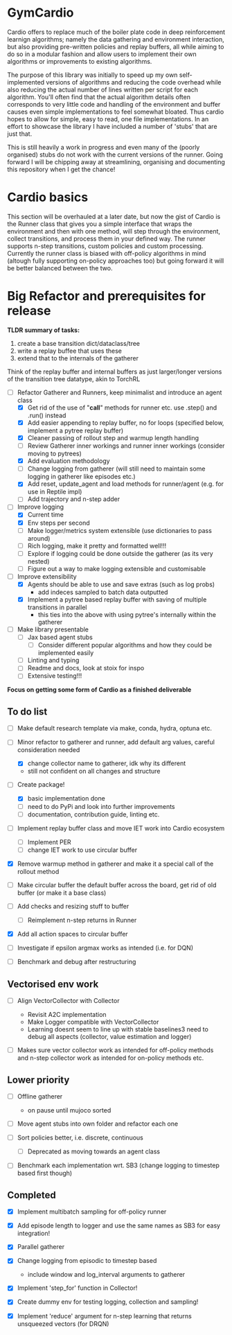 # GymCardio
Cardio offers to replace much of the boiler plate code in deep reinforcement learnign algorithms; namely the data gathering and environment interaction, but also providing pre-written policies and replay buffers, all while aiming to do so in a modular fashion and allow users to implement their own algorithms or improvements to existing algorithms.

The purpose of this library was initially to speed up my own self-implemented versions of algorithms and reducing the code overhead while also reducing the actual number of lines written per script for each algorithm. You'll often find that the actual algorithm details often corresponds to very little code and handling of the environment and buffer causes even simple implementations to feel somewhat bloated. Thus cardio hopes to allow for simple, easy to read, one file implementations. In an effort to showcase the library I have included a number of 'stubs' that are just that.

This is still heavily a work in progress and even many of the (poorly organised) stubs do not work with the current versions of the runner. Going forward I will be chipping away at streamlining, organising and documenting this repository when I get the chance!

# Cardio basics
This section will be overhauled at a later date, but now the gist of Cardio is the Runner class that gives you a simple interface that wraps the environment and then with one method, will step through the environment, collect transitions, and process them in your defined way. The runner supports n-step transitions, custom policies and custom processing. Currently the runner class is biased with off-policy algorithms in mind (altough fully supporting on-policy approaches too) but going forward it will be better balanced between the two.

# Big Refactor and prerequisites for release

__TLDR summary of tasks:__
1. create a base transition dict/dataclass/tree
2. write a replay buffee that uses these
3. extend that to the internals of the gatherer

Think of the replay buffer and internal buffers as just larger/longer versions of the transition tree datatype, akin to TorchRL

* [ ] Refactor Gatherer and Runners, keep minimalist and introduce an agent class
  * [x] Get rid of the use of "__call__" methods for runner etc. use .step() and .run() instead
  * [x] Add easier appending to replay buffer, no for loops (specified below, implement a pytree replay buffer)
  * [x] Cleaner passing of rollout step and warmup length handling
  * [ ] Review Gatherer inner workings and runner inner workings (consider moving to pytrees)
  * [x] Add evaluation methodology
  * [ ] Change logging from gatherer (will still need to maintain some logging in gatherer like episodes etc.)
  * [x] Add reset, update_agent and load methods for runner/agent (e.g. for use in Reptile impl)
  * [ ] Add trajectory and n-step adder

* [ ] Improve logging
  * [x] Current time
  * [x] Env steps per second
  * [ ] Make logger/metrics system extensible (use dictionaries to pass around)
  * [ ] Rich logging, make it pretty and formatted well!!!
  * [ ] Explore if logging could be done outside the gatherer (as its very nested)
  * [ ] Figure out a way to make logging extensible and customisable

* [ ] Improve extensibility
  * [x] Agents should be able to use and save extras (such as log probs)
    * add indeces sampled to batch data outputted
  * [x] Implement a pytree based replay buffer with saving of multiple transitions in parallel
    * this ties into the above with using pytree's internally within the gatherer

* [ ] Make library presentable
  * [ ] Jax based agent stubs
    * [ ] Consider different popular algorithms and how they could be implemented easily
  * [ ] Linting and typing
  * [ ] Readme and docs, look at stoix for inspo
  * [ ] Extensive testing!!!

__Focus on getting some form of Cardio as a finished deliverable__

## To do list

* [ ] Make default research template via make, conda, hydra, optuna etc.

* [ ] Minor refactor to gatherer and runner, add default arg values, careful consideration needed
  * [x] change collector name to gatherer, idk why its different
  * still not confident on all changes and structure

* [ ] Create package!
  * [x] basic implementation done
  * [ ] need to do PyPi and look into further improvements
  * [ ] documentation, contribution guide, linting etc.

* [ ] Implement replay buffer class and move IET work into Cardio ecosystem
  * [ ] Implement PER
  * [ ] change IET work to use circular buffer

* [x] Remove warmup method in gatherer and make it a special call of the rollout method

* [ ] Make circular buffer the default buffer across the board, get rid of old buffer (or make it a base class)

* [ ] Add checks and resizing stuff to buffer
  * [ ] Reimplement n-step returns in Runner

* [x] Add all action spaces to circular buffer

* [ ] Investigate if epsilon argmax works as intended (i.e. for DQN)

* [ ] Benchmark and debug after restructuring


## Vectorised env work
* [ ] Align VectorCollector with Collector
  * Revisit A2C implementation
  * Make Logger compatible with VectorCollector
  * Learning doesnt seem to line up with stable baselines3 need to debug all aspects (collector, value estimation and logger)

* [ ] Makes sure vector collector work as intended for off-policy methods and n-step collector work as intended for on-policy methods etc.

## Lower priority
* [ ] Offline gatherer
  * on pause until mujoco sorted

* [ ] Move agent stubs into own folder and refactor each one

* [ ] Sort policies better, i.e. discrete, continuous
  * [ ] Deprecated as moving towards an agent class

* [ ] Benchmark each implementation wrt. SB3 (change logging to timestep based first though)
 
## Completed
* [x] Implement multibatch sampling for off-policy runner

* [x] Add episode length to logger and use the same names as SB3 for easy integration!

* [x] Parallel gatherer

* [x] Change logging from episodic to timestep based
  * include window and log_interval arguments to gatherer

* [x] Implement 'step_for' function in Collector!

* [x] Create dummy env for testing logging, collection and sampling!

* [x] Implement 'reduce' argument for n-step learning that returns unsqueezed vectors (for DRQN)
